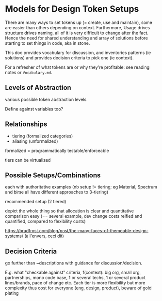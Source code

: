 # Models for Design Token Setups

There are many ways to set tokens up (= create, use and maintain), some are easier than others depending on context. Furthermore, Usage drives structure drives naming, all of it is very difficult to change after the fact. Hence the need for shared understanding and array of solutions before starting to set things in code, aka in stone.

This doc provides vocabulary for discussion, and inventories patterns (ie solutions) and provides decision criteria to pick one (ie context).

For a refresher of what tokens are or why they're profitable: see reading notes or `Vocabulary.md`.

## Levels of Abstraction

various possible token abstraction levels

Define against variables too?

## Relationships

- tiering (formalized categories)
- aliasing (unformalized)

formalized = programmatically testable/enforceable

tiers can be virtualized

## Possible Setups/Combinations

each with authoritative examples (nb setup != tiering; eg Material, Spectrum and birse all have different approaches to 3-tiering)

recommended setup (2 tiered)

depict the whole thing so that allocation is clear and quantitative comparison easy (== several example, dev change costs reified and quantified, compared to flexibility costs)

<https://bradfrost.com/blog/post/the-many-faces-of-themeable-design-systems/> (à l'envers, ceci dit)

## Decision Criteria

go further than ~descriptions with guidance for discussion/decision.

E.g. what "checkable against" criteria, f(context): big org, small org, partnerships, mono code base, 1 or several techs, 1 or several product lines/brands, pace of change etc. Each tier is more flexibility but more complexity thus cost for everyone (eng, design, product), beware of gold plating
